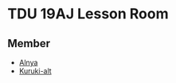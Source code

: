 # TDU 19AJ Lesson Room
## Member
- [Alnya](https://github.com/Alnya)
- [Kuruki-alt](https://github.com/Kuruki-alt)
